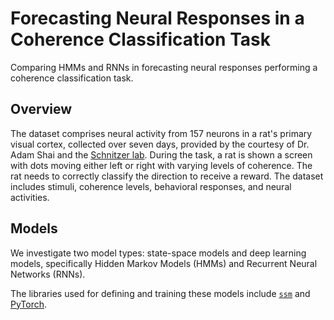 # Forecasting Neural Responses in a Coherence Classification Task
Comparing HMMs and RNNs in forecasting neural responses performing a coherence classification task.

## Overview
The dataset comprises neural activity from 157 neurons in a rat's primary visual cortex, collected over seven days, provided by the courtesy of Dr. Adam Shai and the [Schnitzer lab](https://pyramidal.stanford.edu/). During the task, a rat is shown a screen with dots moving either left or right with varying levels of coherence. The rat needs to correctly classify the direction to receive a reward. The dataset includes stimuli, coherence levels, behavioral responses, and neural activities.

## Models
We investigate two model types: state-space models and deep learning models, specifically Hidden Markov Models (HMMs) and Recurrent Neural Networks (RNNs).

The libraries used for defining and training these models include [`ssm`](https://github.com/lindermanlab/ssm) and [PyTorch](https://pytorch.org/).
